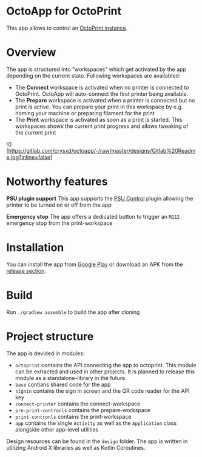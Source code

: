 # OctoApp for OctoPrint
This app allows to control an [OctoPrint instance](https://octoprint.org/).

# Overview
The app is structured into "workspaces" which get activated by the app depending on the current state. Following workspaces are availabled:

- The **Connect** workspace is activated when no printer is connected to OctoPrint. OctoApp will auto-connect the first printer being available.
- The **Prepare** workspace is activated when a printer is connected but no print is active. You can prepare your print in this workspace by e.g. homing your machine or preparing filament for the print
- The **Print** workspace is activated as soon as a print is started. This workspaces shows the current print progress and allows tweaking of the current print

!()[https://gitlab.com/crysxd/octoapp/-/raw/master/designs/Gitlab%20Readme.jpg?inline=false]

# Notworthy features
**PSU plugin support**
This app supports the [PSU Control](https://plugins.octoprint.org/plugins/psucontrol/) plugin allowing the printer to be turned on or off from the app

**Emergency stop**
The app offers a dedicated button to trigger an `M112` emergency stop from the print-workspace

# Installation
You can install the app from [Google Play](https://play.google.com/store/apps/details?id=de.crysxd.octoapp) or download an APK from the [release section](https://gitlab.com/crysxd/octoapp/-/releases).

# Build
Run `./gradlew assemble` to build the app after cloning

# Project structure
The app is devided in modules:

- `octoprint` contains the API connecting the app to octoprint. This module can be extracted and used in other projects. It is planned to release this module as a standalone-library in the future.
- `base` contians shared code for the app
- `signin` contains the sign in screen and the QR code reader for the API key
- `connect-printer` contains the connect-workspace
- `pre-print-contronls` contains the prepare-workspace
- `print-contronls` contains the print-workspace
- `app` contains the single `Activity` as well as the `Application` class alongside other app-level utilities

Design resources can be found in the `design` folder. The app is written in utilizing Android X libraries as well as Kotlin Coroutines.